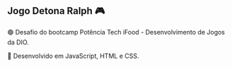 ## Jogo Detona Ralph 🎮
🟢 Desafio do bootcamp Potência Tech iFood - Desenvolvimento de Jogos da DIO.

🔵 Desenvolvido em JavaScript, HTML e CSS.

